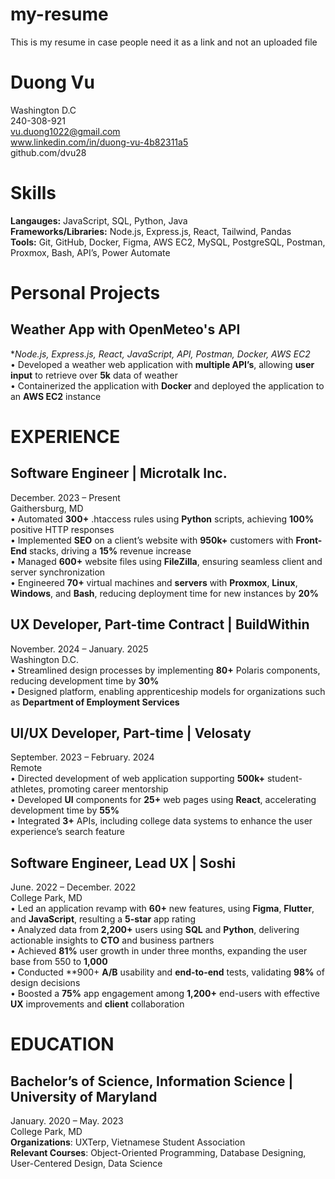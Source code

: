 # my-resume
This is my resume in case people need it as a link and not an uploaded file

# Duong Vu
Washington D.C <br />
240-308-921 <br />
vu.duong1022@gmail.com <br />
www.linkedin.com/in/duong-vu-4b82311a5 <br />
github.com/dvu28 <br />

# Skills
**Langauges:**  JavaScript, SQL, Python, Java <br />
**Frameworks/Libraries:**  Node.js, Express.js, React, Tailwind, Pandas <br />
**Tools:** Git, GitHub, Docker, Figma, AWS EC2, MySQL, PostgreSQL, Postman, Proxmox, Bash, API’s, Power Automate <br />

# Personal Projects
## Weather App with OpenMeteo's API
**Node.js, Express.js, React, JavaScript, API, Postman, Docker, AWS EC2* <br />
• Developed a weather web application with **multiple API’s**, allowing **user input** to retrieve over **5k** data of weather <br />
• Containerized the application with **Docker** and deployed the application to an **AWS EC2** instance

# EXPERIENCE
## Software Engineer | Microtalk Inc.
December. 2023 – Present <br />
Gaithersburg, MD <br />
• Automated **300+** .htaccess rules using **Python** scripts, achieving **100%** positive HTTP responses <br />
• Implemented **SEO** on a client’s website with **950k+** customers with **Front-End** stacks, driving a **15%** revenue increase <br />
• Managed **600+** website files using **FileZilla**, ensuring seamless client and server synchronization <br />
• Engineered **70+** virtual machines and **servers** with **Proxmox**, **Linux**, **Windows**, and **Bash**, reducing deployment time
for new instances by **20%**

## UX Developer, Part-time Contract | BuildWithin
November. 2024 – January. 2025 <br />
Washington D.C. <br />
• Streamlined design processes by implementing **80+** Polaris components, reducing development time by **30%** <br />
• Designed platform, enabling apprenticeship models for organizations such as **Department of Employment Services** 

## UI/UX Developer, Part-time | Velosaty
September. 2023 – February. 2024 <br />
Remote <br />
• Directed development of web application supporting **500k+** student-athletes, promoting career mentorship <br />
• Developed **UI** components for **25+** web pages using **React**, accelerating development time by **55%** <br />
• Integrated **3+** APIs, including college data systems to enhance the user experience’s search feature

## Software Engineer, Lead UX | Soshi
June. 2022 – December. 2022 <br />
College Park, MD <br />
• Led an application revamp with **60+** new features, using **Figma**, **Flutter**, and **JavaScript**, resulting a **5-star** app rating <br />
• Analyzed data from **2,200+** users using **SQL** and **Python**, delivering actionable insights to **CTO** and business partners <br />
• Achieved **81%** user growth in under three months, expanding the user base from 550 to **1,000** <br />
• Conducted **900+ **A/B** usability and **end-to-end** tests, validating **98%** of design decisions <br />
• Boosted a **75%** app engagement among **1,200+** end-users with effective **UX** improvements and **client** collaboration

# EDUCATION 
## Bachelor’s of Science, Information Science | University of Maryland
January. 2020 – May. 2023 <br />
College Park, MD <br />
**Organizations**: UXTerp, Vietnamese Student Association <br />
**Relevant Courses**: Object-Oriented Programming, Database Designing, User-Centered Design, Data Science <br />
